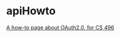 # apiHowto

<a href="http://danielsbonnin.github.io/apiHowto/">A how-to page about OAuth2.0, for CS 496</a>

